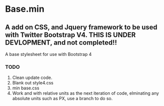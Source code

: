 # Base.min


<h2>A add on CSS, and Jquery framework to be used with Twitter Bootstrap  V4. THIS IS UNDER DEVLOPMENT, and not completed!!</h2>

<p>
A base stylesheet for use with Bootstrap 4
</p>
<h3>TODO</h3>

1. Clean update code.
2. Blank out style4.css
3. min base.css
4. Work and with relative units as the next iteration of code, elminating any absolute units such as PX, use a branch to do so.
